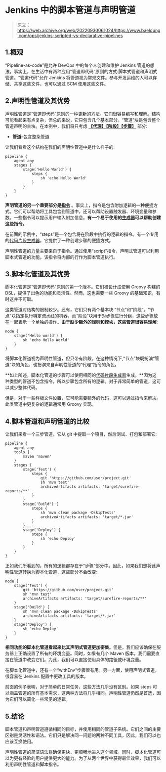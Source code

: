 # Jenkins 中的脚本管道与声明管道

> 原文：<https://web.archive.org/web/20220930061024/https://www.baeldung.com/ops/jenkins-scripted-vs-declarative-pipelines>

## 1.概观

“Pipeline-as-code”是允许 DevOps 中的每个人创建和维护 Jenkins 管道的想法。事实上，在生活中有两种应用“管道即代码”原则的方式:脚本式管道和声明式管道。“管道代码”允许 Jenkins 将管道视为常规文件。参与开发运维的人可以存储、共享这些文件，也可以通过 SCM 使用这些文件。

## 2.声明性管道及其优势

声明性管道是“管道即代码”原则的一种更新的方法。它们很容易编写和理解。结构可能看起来有点复杂，但总的来说，它只包含几个基本部分。“管道”块是包含整个管道声明的主块。在本例中，我们将只考虑 [**【代理】****【阶段】****【步骤】**](https://web.archive.org/web/20221208143832/https://www.jenkins.io/doc/book/pipeline/syntax/#declarative-sections) 部分:

*   **管道**–包含整条管道

让我们看看这个结构在我们的声明性管道中是什么样子的:

```
pipeline {
    agent any
    stages {
        stage('Hello World') {
            steps {
                sh 'echo Hello World'
            }
        }
    }
}
```

**声明管道的另一个重要部分是[指令](https://web.archive.org/web/20221208143832/https://www.jenkins.io/doc/book/pipeline/syntax/#declarative-directives)** 。事实上，指令是包含附加逻辑的一种便捷方式。它们可以帮助将工具包含到管道中，还可以帮助设置触发器、环境变量和参数。一些指令可以提示用户输入附加信息。**有一个易于使用的[生成器](https://web.archive.org/web/20221208143832/https://www.jenkins.io/doc/book/pipeline/getting-started/#directive-generator)可以帮助创建这些指令。**

在前面的示例中，“steps”是一个包含将在阶段中执行的逻辑的指令。有一个专用的[代码片段生成器](https://web.archive.org/web/20221208143832/https://www.jenkins.io/doc/book/pipeline/getting-started/#snippet-generator)，它提供了一种创建步骤的便捷方式。

声明性管道的力量主要来自于指令。通过使用“script”指令，声明式管道可以利用脚本式管道的功能。该指令将内部的行作为脚本管道执行。

## 3.脚本化管道及其优势

脚本化管道是“管道即代码”原则的第一个版本。它们被设计成使用 Groovy 构建的 DSL，提供了出色的功能和灵活性。然而，这也需要一些 Groovy 的基础知识，有时这并不可取。

这类管道对结构的限制较少。还有，它们只有两个基本块:“节点”和“阶段”。“节点”块指定执行特定流水线的机器，而“阶段”块用于对步骤进行分组，这些步骤放在一起表示一个单独的操作。**由于缺少额外的规则和模块，这些管道很容易理解**:

```
node {
    stage('Hello world') {
        sh 'echo Hello World'
    }
}
```

将脚本化管道视为声明性管道，但只带有阶段。在这种情况下,“节点”块既扮演“管道”块的角色，也扮演来自声明性管道的“代理”指令的角色。

**如上所述，脚本化管道的步骤可以使用相同的[代码片段生成器](https://web.archive.org/web/20221208143832/https://www.jenkins.io/doc/book/pipeline/getting-started/#snippet-generator)生成。**因为这种类型的管道不包含指令，所以步骤包含所有的逻辑。对于非常简单的管道，这可以减少整体代码。

但是，对于一些样板文件设置，它可能需要额外的代码，这可以通过指令来解决。此类管道中更复杂的逻辑通常用 Groovy 实现。

## 4.脚本管道和声明管道的比较

让我们来看一个三步管道，它从 git 中提取一个项目，然后测试、打包和部署它:

```
pipeline {
    agent any
    tools {
        maven 'maven' 
    }
    stages {
        stage('Test') {
            steps {
                git 'https://github.com/user/project.git'
                sh 'mvn test'
                archiveArtifacts artifacts: 'target/surefire-reports/**'
            }
        }
        stage('Build') {
            steps {
                sh 'mvn clean package -DskipTests' 
                archiveArtifacts artifacts: 'target/*.jar'
            }
        }
        stage('Deploy') {
            steps {
                sh 'echo Deploy'
            }
        }
    }
}
```

正如我们所看到的，所有的逻辑都存在于“步骤”部分中。因此，如果我们想将此声明性管道转换为脚本化管道，这些部分不会改变:

```
node {
    stage('Test') {
        git 'https://github.com/user/project.git'
        sh 'mvn test'
        archiveArtifacts artifacts: 'target/surefire-reports/**'
    }
    stage('Build') {
        sh 'mvn clean package -DskipTests' 
        archiveArtifacts artifacts: 'target/*.jar'
    }
    stage('Deploy') {
        sh 'echo Deploy'
    }
}
```

**相同功能的脚本化管道看起来比其声明式管道更加密集**。但是，我们应该确保在服务器上正确设置了所有的环境变量。同时，如果有几个 Maven 版本，我们需要直接在管道中改变它们。为此，我们可以直接使用具体的路径或环境变量。

在脚本化管道中，还有一个“withEnv”步骤很有用。另一方面，使用声明式管道，很容易在 Jenkins 配置中更改工具的版本。

前面的例子表明，对于简单的日常任务，这些方法几乎没有区别。如果 steps 可以涵盖管道的所有基本需求，这两种方法将几乎相同。声明性管道仍然是首选，因为它们可以简化一些常见的逻辑。

## 5.结论

脚本管道和声明管道遵循相同的目标，并使用相同的管道子系统。它们之间的主要区别是灵活性和语法。它们只是解决同一问题的两种不同工具，因此，我们可以也应该互换使用。

声明性管道的简洁语法将确保更快、更顺畅地进入这个领域。同时，脚本化管道可以为更有经验的用户提供更大的能力。为了从两个世界中获得最佳效果，我们可以利用声明性管道和脚本指令。